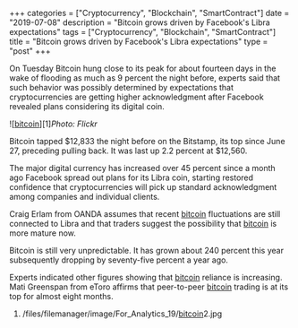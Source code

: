 +++
categories = ["Cryptocurrency", "Blockchain", "SmartContract"]
date = "2019-07-08"
description = "Bitcoin grows driven by Facebook's Libra expectations"
tags = ["Cryptocurrency", "Blockchain", "SmartContract"]
title = "Bitcoin grows driven by Facebook's Libra expectations"
type = "post"
+++

On Tuesday Bitcoin hung close to its peak for about fourteen days in the
wake of flooding as much as 9 percent the night before, experts said
that such behavior was possibly determined by expectations that
cryptocurrencies are getting higher acknowledgment after Facebook
revealed plans considering its digital coin.

![[bitcoin](https://www.letsplayfx.com/blog/forex-for-bitcoin/)][1]_Photo: Flickr_

Bitcoin tapped $12,833 the night before on the Bitstamp, its top since
June 27, preceding pulling back. It was last up 2.2 percent at $12,560.

The major digital currency has increased over 45 percent since a month
ago Facebook spread out plans for its Libra coin, starting restored
confidence that cryptocurrencies will pick up standard acknowledgment
among companies and individual clients.

Craig Erlam from OANDA assumes that recent [bitcoin](https://www.letsplayfx.com/blog/forex-for-bitcoin/) fluctuations are
still connected to Libra and that traders suggest the possibility that
[bitcoin](https://www.letsplayfx.com/blog/forex-for-bitcoin/) is more mature now.

Bitcoin is still very unpredictable. It has grown about 240 percent this
year subsequently dropping by seventy-five percent a year ago.

Experts indicated other figures showing that [bitcoin](https://www.letsplayfx.com/blog/forex-for-bitcoin/) reliance is
increasing. Mati Greenspan from eToro affirms that peer-to-peer [bitcoin](https://www.letsplayfx.com/blog/forex-for-bitcoin/)
trading is at its top for almost eight months.

   1. /files/filemanager/image/For_Analytics_19/[bitcoin](https://www.letsplayfx.com/blog/forex-for-bitcoin/)2.jpg